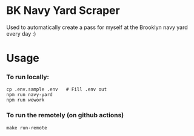 # BK Navy Yard Scraper

Used to automatically create a pass for myself at the Brooklyn navy yard every day :)

# Usage

### To run locally:

```
cp .env.sample .env   # Fill .env out
npm run navy-yard
npm run wework
```

### To run the remotely (on github actions)

`make run-remote`
